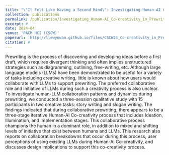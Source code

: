 ```yaml
---
title: "\"It Felt Like Having a Second Mind\": Investigating Human-AI Co-creativity in Prewriting with Large Language Models"
collection: publications
permalink: /publication/Investigating_Human-AI_Co-creativity_in_Prewriting_with_Large_Language_Models
excerpt: #
date: 2024-04
venue: 'PACM HCI (CSCW)'
paperurl: 'http://llewynwan.github.io/files/CSCW24_Co-creativity_in_Prewriting.pdf'
citation: #
---
```


Prewriting is the process of discovering and developing ideas before a first draft, which requires divergent thinking and often implies unstructured strategies such as diagramming, outlining, free-writing, etc. Although large language models (LLMs) have been demonstrated to be useful for a variety of tasks including creative writing, little is known about how users would collaborate with LLMs to support prewriting. The preferred collaborative role and initiative of LLMs during such a creativity process is also unclear. To investigate human-LLM collaboration patterns and dynamics during prewriting, we conducted a three-session qualitative study with 15 participants in two creative tasks: story writing and slogan writing. The findings indicated that during collaborative prewriting, there appears to be a three-stage iterative Human-AI Co-creativity process that includes Ideation, Illumination, and Implementation stages. This collaborative process champions the human in a dominant role, in addition to mixed and shifting levels of initiative that exist between humans and LLMs. This research also reports on collaboration breakdowns that occur during this process, user perceptions of using existing LLMs during Human-AI Co-creativity, and discusses design implications to support this co-creativity process.
